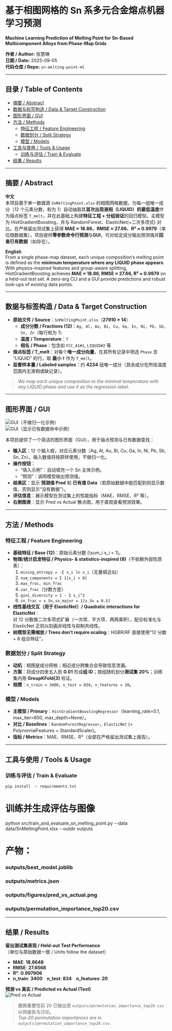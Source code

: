 # 基于相图网格的 Sn 系多元合金熔点机器学习预测  
**Machine Learning Prediction of Melting Point for Sn-Based Multicomponent Alloys from Phase-Map Grids**

**作者 / Author:** 张慧琳  
**日期 / Date:** 2025-09-05  
**代码仓库 / Repo:** `sn-melting-point-ml`

---

## 目录 / Table of Contents
- [摘要 / Abstract](#摘要--abstract)
- [数据与标签构造 / Data & Target Construction](#数据与标签构造--data--target-construction)
- [图形界面 / GUI](#图形界面--gui)
- [方法 / Methods](#方法--methods)
  - [特征工程 / Feature Engineering](#特征工程--feature-engineering)
  - [数据划分 / Split Strategy](#数据划分--split-strategy)
  - [模型 / Models](#模型--models)
- [工具与使用 / Tools & Usage](#工具与使用--tools--usage)
  - [训练与评估 / Train & Evaluate](#训练与评估--train--evaluate)
- [结果 / Results](#结果--results)

---

## 摘要 / Abstract

**中文**  
本项目基于单一数据源 `SnMeltingPoint.xlsx` 的相图网格数据，为每一组唯一成分（12 个元素分数，和为 1）自动抽取其**首次出现液相（LIQUID）**的**最低温度**作为熔点标签 `T_melt`，并在此基础上构建**特征工程 + 分组验证**的回归模型。主模型为 HistGradientBoosting，并与 RandomForest、ElasticNet(+二次多项式) 对比。在严格留出测试集上获得 **MAE ≈ 18.86、RMSE ≈ 27.66、R² ≈ 0.9979**（单位随数据集）。项目提供**零参数命令行预测**与**GUI**，可对给定成分输出预测值并**回查已有数据**（如存在）。

**English**  
From a single phase-map dataset, each unique composition’s melting point is defined as the **minimum temperature where any LIQUID phase appears**. With physics-inspired features and group-aware splitting, HistGradientBoosting achieves **MAE ≈ 18.86, RMSE ≈ 27.66, R² ≈ 0.9979** on a held-out test set. A zero-arg CLI and a GUI provide predictions and robust look-ups of existing data points.

---

## 数据与标签构造 / Data & Target Construction

- **原始文件 / Source**：`SnMeltingPoint.xlsx`（**27910 × 14**）  
  - **成分分数 / Fractions (12)**：`Ag, Al, Au, Bi, Cu, Ga, In, Ni, Pb, Sb, Sn, Zn`（每行和为 1）  
  - **温度 / Temperature**：`T`  
  - **相名 / Phase**：包含如 `FCC_A1#1`, `LIQUID#2` 等
- **熔点标签 / T_melt**：对每个**唯一成分向量**，在其所有记录中筛选 `Phase` 含 “LIQUID” 的行，取 **最小 `T`** 作为 `T_melt`。  
- **监督样本量 / Labeled samples**：约 **4234** 组唯一成分（其余成分在所给温度范围内无液相或缺记录）。  

> *We map each unique composition to the minimal temperature with any LIQUID phase and use it as the regression label.*

---

## 图形界面 / GUI

![GUI（不做归一化示例）](sn-melting-point-ml/GUI界面.png)  
![GUI（显示已有数据命中示例）](sn-melting-point-ml/GUI界面（显示已有数据的样本）.png)

本项目提供了一个简洁的图形界面（GUI），用于熔点预测与已有数据查找：

- **输入区**：12 个输入框，对应元素分数（Ag, Al, Au, Bi, Cu, Ga, In, Ni, Pb, Sb, Sn, Zn）。输入数值将按原样使用，不做归一化。  
- **操作按钮**：  
  - “填入示例”：自动填充一个 Sn 主体示例。  
  - “预测”：调用模型输出预测值。  
- **结果区**：显示 **预测值 Pred** 和 **已有值 Data**（若原始数据中能匹配到则显示数值，否则显示“没有数据”）。  
- **评估信息**：展示模型在测试集上的性能指标（MAE、RMSE、R² 等）。  
- **右侧图表**：显示 Pred vs Actual 散点图，用于直观查看预测效果。

---

## 方法 / Methods

### 特征工程 / Feature Engineering

- **基础特征 / Base (12)**：原始元素分数 \(\sum_i x_i = 1\)。  
- **物理/统计启发特征 / Physics- & statistics-inspired (8)**（不依赖外部性质表）：  
  1. `mixing_entropy = -Σ x_i ln x_i`（无量纲近似）  
  2. `num_components = Σ 1[x_i > 0]`  
  3. `max_frac, min_frac`  
  4. `var_frac`（分数方差）  
  5. `gini_diversity = 1 - Σ x_i^2`  
  6. `sn_frac = x_Sn`, `sn_major = 1[x_Sn ≥ 0.5]`
- **线性基线交互（用于 ElasticNet）/ Quadratic interactions for ElasticNet**：  
  对 12 分数做二次多项式扩展（一次项、平方项、两两乘积），配合标准化与 ElasticNet 正则以刻画非线性与抑制共线性。  
- **树模型无需缩放 / Trees don’t require scaling**：HGBR/RF 直接使用“12 分数 + 8 组合特征”。

### 数据划分 / Split Strategy

- **动机**：相图是成分网格；相近成分跨集合会导致信息泄漏。  
- **方案**：将成分四舍五入到 **0.01** 形成**组 ID**；按组随机划分**测试集 20%**；训练集内用 **GroupKFold(3)** 验证。  
- **规模**：`n_train = 3400`，`n_test = 834`，`n_features = 20`。

### 模型 / Models

- **主模型 / Primary**：`HistGradientBoostingRegressor`（learning_rate=0.1, max_iter=600, max_depth=None）。  
- **对比 / Baselines**：`RandomForestRegressor`，`ElasticNet` (+ PolynomialFeatures + StandardScaler)。  
- **指标 / Metrics**：MAE、RMSE、R²（全部在严格留出测试集上报告）。

---

## 工具与使用 / Tools & Usage

### 训练与评估 / Train & Evaluate
```bash
pip install -r requirements.txt
```
# 训练并生成评估与图像
python src/train_and_evaluate_sn_melting_point.py --data data/SnMeltingPoint.xlsx --outdir outputs
# 产物：
###   outputs/best_model.joblib
###   outputs/metrics.json
###   outputs/figures/pred_vs_actual.png
###   outputs/permutation_importance_top20.csv

---

## 结果 / Results

**留出测试集表现 / Held-out Test Performance**  
（单位与原始数据一致 / Units follow the dataset）

- **MAE**: **18.8648**  
- **RMSE**: **27.6568**  
- **R²**: **0.997906**  
- **n_train**: **3400** **n_test**: **834** **n_features**: **20**

**预测 vs 真实 / Predicted vs Actual (Test)**  
![Pred vs Actual](sn-melting-point-ml/outputs/pred_vs_actual.png)

> 置换重要性前 20 已输出至 `outputs/permutation_importance_top20.csv` 以供报告与讨论。  
> *Top-20 permutation importances are in `outputs/permutation_importance_top20.csv`.*

